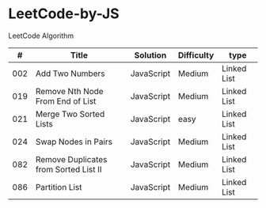 # LeetCode-by-JS
LeetCode Algorithm

| # | Title                               | Solution | Difficulty|type       |
|---|-------------------------------------|----------|-----------|-----------|
|002|Add Two Numbers                      |JavaScript|Medium     |Linked List|
|019|Remove Nth Node From End of List     |JavaScript|Medium     |Linked List|
|021|Merge Two Sorted Lists               |JavaScript|easy       |Linked List|
|024|Swap Nodes in Pairs                  |JavaScript|Medium     |Linked List|
|082|Remove Duplicates from Sorted List II|JavaScript|Medium     |Linked List|
|086|Partition List                       |JavaScript|Medium     |Linked List|